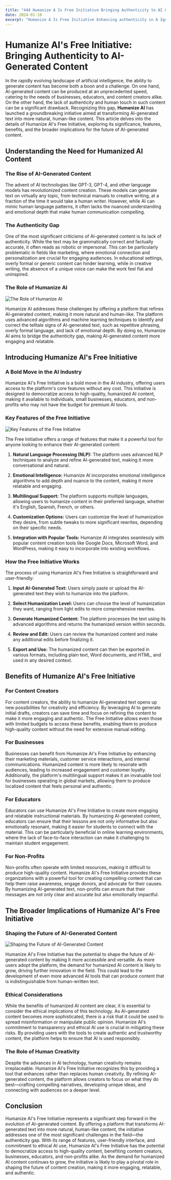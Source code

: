 ```yaml
---
title: "444 Humanize A Is Free Initiative Bringing Authenticity to AI Generated Content"
date: 2024-01-18
excerpt: "Humanize A Is Free Initiative Enhancing authenticity in A Igenerated content for a more humanlike experience"
---
```


# Humanize AI's Free Initiative: Bringing Authenticity to AI-Generated Content

In the rapidly evolving landscape of artificial intelligence, the ability to generate content has become both a boon and a challenge. On one hand, AI-generated content can be produced at an unprecedented speed, catering to the needs of businesses, educators, and content creators alike. On the other hand, the lack of authenticity and human touch in such content can be a significant drawback. Recognizing this gap, **Humanize AI** has launched a groundbreaking initiative aimed at transforming AI-generated text into more natural, human-like content. This article delves into the details of Humanize AI's Free Initiative, exploring its significance, features, benefits, and the broader implications for the future of AI-generated content.

## Understanding the Need for Humanized AI Content

### The Rise of AI-Generated Content

The advent of AI technologies like GPT-3, GPT-4, and other language models has revolutionized content creation. These models can generate text on virtually any topic, from technical manuals to creative writing, at a fraction of the time it would take a human writer. However, while AI can mimic human language patterns, it often lacks the nuanced understanding and emotional depth that make human communication compelling.

### The Authenticity Gap

One of the most significant criticisms of AI-generated content is its lack of authenticity. While the text may be grammatically correct and factually accurate, it often reads as robotic or impersonal. This can be particularly problematic in fields like marketing, where emotional connection and personalization are crucial for engaging audiences. In educational settings, overly formal or generic content can hinder learning, while in creative writing, the absence of a unique voice can make the work feel flat and uninspired.

### The Role of Humanize AI

![The Role of Humanize AI](/images/19.jpeg)


Humanize AI addresses these challenges by offering a platform that refines AI-generated content, making it more natural and human-like. The platform uses advanced algorithms and machine learning techniques to identify and correct the telltale signs of AI-generated text, such as repetitive phrasing, overly formal language, and lack of emotional depth. By doing so, Humanize AI aims to bridge the authenticity gap, making AI-generated content more engaging and relatable.

## Introducing Humanize AI's Free Initiative

### A Bold Move in the AI Industry

Humanize AI's Free Initiative is a bold move in the AI industry, offering users access to the platform's core features without any cost. This initiative is designed to democratize access to high-quality, humanized AI content, making it available to individuals, small businesses, educators, and non-profits who may not have the budget for premium AI tools.

### Key Features of the Free Initiative

![Key Features of the Free Initiative](/images/13.jpeg)


The Free Initiative offers a range of features that make it a powerful tool for anyone looking to enhance their AI-generated content:

1. **Natural Language Processing (NLP):** The platform uses advanced NLP techniques to analyze and refine AI-generated text, making it more conversational and natural.

2. **Emotional Intelligence:** Humanize AI incorporates emotional intelligence algorithms to add depth and nuance to the content, making it more relatable and engaging.

3. **Multilingual Support:** The platform supports multiple languages, allowing users to humanize content in their preferred language, whether it's English, Spanish, French, or others.

4. **Customization Options:** Users can customize the level of humanization they desire, from subtle tweaks to more significant rewrites, depending on their specific needs.

5. **Integration with Popular Tools:** Humanize AI integrates seamlessly with popular content creation tools like Google Docs, Microsoft Word, and WordPress, making it easy to incorporate into existing workflows.

### How the Free Initiative Works

The process of using Humanize AI's Free Initiative is straightforward and user-friendly:

1. **Input AI-Generated Text:** Users simply paste or upload the AI-generated text they wish to humanize into the platform.

2. **Select Humanization Level:** Users can choose the level of humanization they want, ranging from light edits to more comprehensive rewrites.

3. **Generate Humanized Content:** The platform processes the text using its advanced algorithms and returns the humanized version within seconds.

4. **Review and Edit:** Users can review the humanized content and make any additional edits before finalizing it.

5. **Export and Use:** The humanized content can then be exported in various formats, including plain text, Word documents, and HTML, and used in any desired context.

## Benefits of Humanize AI's Free Initiative

### For Content Creators

For content creators, the ability to humanize AI-generated text opens up new possibilities for creativity and efficiency. By leveraging AI to generate initial drafts, creators can save time and focus on refining the content to make it more engaging and authentic. The Free Initiative allows even those with limited budgets to access these benefits, enabling them to produce high-quality content without the need for extensive manual editing.

### For Businesses

Businesses can benefit from Humanize AI's Free Initiative by enhancing their marketing materials, customer service interactions, and internal communications. Humanized content is more likely to resonate with audiences, leading to increased engagement and customer loyalty. Additionally, the platform's multilingual support makes it an invaluable tool for businesses operating in global markets, allowing them to produce localized content that feels personal and authentic.

### For Educators

Educators can use Humanize AI's Free Initiative to create more engaging and relatable instructional materials. By humanizing AI-generated content, educators can ensure that their lessons are not only informative but also emotionally resonant, making it easier for students to connect with the material. This can be particularly beneficial in online learning environments, where the lack of face-to-face interaction can make it challenging to maintain student engagement.

### For Non-Profits

Non-profits often operate with limited resources, making it difficult to produce high-quality content. Humanize AI's Free Initiative provides these organizations with a powerful tool for creating compelling content that can help them raise awareness, engage donors, and advocate for their causes. By humanizing AI-generated text, non-profits can ensure that their messages are not only clear and accurate but also emotionally impactful.

## The Broader Implications of Humanize AI's Free Initiative

### Shaping the Future of AI-Generated Content

![Shaping the Future of AI-Generated Content](/images/20.jpeg)


Humanize AI's Free Initiative has the potential to shape the future of AI-generated content by making it more accessible and versatile. As more users adopt the platform, the demand for humanized AI content is likely to grow, driving further innovation in the field. This could lead to the development of even more advanced AI tools that can produce content that is indistinguishable from human-written text.

### Ethical Considerations

While the benefits of humanized AI content are clear, it is essential to consider the ethical implications of this technology. As AI-generated content becomes more sophisticated, there is a risk that it could be used to spread misinformation or manipulate public opinion. Humanize AI's commitment to transparency and ethical AI use is crucial in mitigating these risks. By providing users with the tools to create authentic and trustworthy content, the platform helps to ensure that AI is used responsibly.

### The Role of Human Creativity

Despite the advances in AI technology, human creativity remains irreplaceable. Humanize AI's Free Initiative recognizes this by providing a tool that enhances rather than replaces human creativity. By refining AI-generated content, the platform allows creators to focus on what they do best—crafting compelling narratives, developing unique ideas, and connecting with audiences on a deeper level.

## Conclusion

Humanize AI's Free Initiative represents a significant step forward in the evolution of AI-generated content. By offering a platform that transforms AI-generated text into more natural, human-like content, the initiative addresses one of the most significant challenges in the field—the authenticity gap. With its range of features, user-friendly interface, and commitment to ethical AI use, Humanize AI's Free Initiative has the potential to democratize access to high-quality content, benefiting content creators, businesses, educators, and non-profits alike. As the demand for humanized AI content continues to grow, the initiative is likely to play a pivotal role in shaping the future of content creation, making it more engaging, relatable, and authentic.